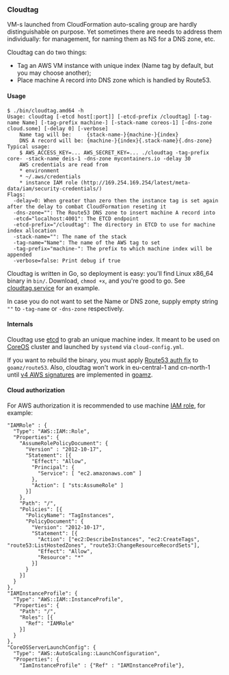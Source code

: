 ### Cloudtag

VM-s launched from CloudFormation auto-scaling group are hardly distinguishable on purpose. Yet sometimes there are needs to address them individually: for management, for naming them as NS for a DNS zone, etc.

Cloudtag can do two things:

- Tag an AWS VM instance with unique index (Name tag by default, but you may choose another);
- Place machine A record into DNS zone which is handled by Route53.

#### Usage

    $ ./bin/cloudtag.amd64 -h
    Usage: cloudtag [-etcd host[:port]] [-etcd-prefix /cloudtag] [-tag-name Name] [-tag-prefix machine-] [-stack-name coreos-1] [-dns-zone cloud.some] [-delay 0] [-verbose]
        Name tag will be:     {stack-name-}{machine-}{index}
        DNS A record will be: {machine-}{index}{.stack-name}{.dns-zone}
    Typical usage:
        $ AWS_ACCESS_KEY=... AWS_SECRET_KEY=... ./cloudtag -tag-prefix core- -stack-name deis-1 -dns-zone mycontainers.io -delay 30
        AWS credentials are read from
        * environment
        * ~/.aws/credentials
        * instance IAM role (http://169.254.169.254/latest/meta-data/iam/security-credentials/)
    Flags:
      -delay=0: When greater than zero then the instance tag is set again after the delay to combat CloudFormation reseting it
      -dns-zone="": The Route53 DNS zone to insert machine A record into
      -etcd="localhost:4001": The ETCD endpoint
      -etcd-prefix="/cloudtag": The directory in ETCD to use for machine index allocation
      -stack-name="": The name of the stack
      -tag-name="Name": The name of the AWS tag to set
      -tag-prefix="machine-": The prefix to which machine index will be appended
      -verbose=false: Print debug if true

Cloudtag is written in Go, so deployment is easy: you'll find Linux x86_64 binary in `bin/`. Download, `chmod +x`, and you're good to go. See [cloudtag.service] for an example.

In case you do  not want to set the Name or DNS zone, supply empty string `""` to `-tag-name` or `-dns-zone` respectively.

#### Internals

Cloudtag use [etcd] to grab an unique machine index. It meant to be used on [CoreOS] cluster and launched by `systemd` via `cloud-config.yml`.

If you want to rebuild the binary, you must apply [Route53 auth fix] to `goamz/route53`. Also, cloudtag won't work in eu-central-1 and cn-north-1 until [v4 AWS signatures] are implemented in [goamz].

#### Cloud authorization

For AWS authorization it is recommended to use machine [IAM role], for example:

    "IAMRole" : {
      "Type": "AWS::IAM::Role",
      "Properties": {
        "AssumeRolePolicyDocument": {
          "Version" : "2012-10-17",
          "Statement": [{
            "Effect": "Allow",
            "Principal": {
              "Service": [ "ec2.amazonaws.com" ]
            },
            "Action": [ "sts:AssumeRole" ]
          }]
        },
        "Path": "/",
        "Policies": [{
          "PolicyName": "TagInstances",
          "PolicyDocument": {
            "Version": "2012-10-17",
            "Statement": [{
              "Action": ["ec2:DescribeInstances", "ec2:CreateTags", "route53:ListHostedZones", "route53:ChangeResourceRecordSets"],
              "Effect": "Allow",
              "Resource": "*"
            }]
          }
        }]
      }
    },
    "IAMInstanceProfile": {
      "Type": "AWS::IAM::InstanceProfile",
      "Properties": {
        "Path": "/",
        "Roles": [{
          "Ref": "IAMRole"
        }]
      }
    },
    "CoreOSServerLaunchConfig": {
      "Type": "AWS::AutoScaling::LaunchConfiguration",
      "Properties": {
        "IamInstanceProfile" : {"Ref" : "IAMInstanceProfile"},

[CoreOS]: https://coreos.com/
[cloudtag.service]: https://github.com/arkadijs/cloudtag/blob/master/cloudtag.service
[etcd]: https://github.com/coreos/etcd
[IAM role]: http://docs.aws.amazon.com/AWSCloudFormation/latest/UserGuide/aws-resource-iam-role.html#cfn-iam-role-templateexamples
[Route53 auth fix]: https://github.com/creack/goamz/commit/0cdacde7a319612dbfe0d2bf6189e55d55d4ec65
[v4 AWS signatures]: https://github.com/mitchellh/goamz/issues/120
[goamz]: https://github.com/mitchellh/goamz/
